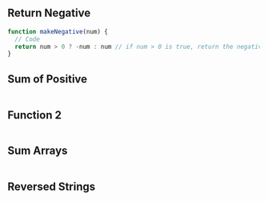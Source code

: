 ## Return Negative

```js
function makeNegative(num) {
  // Code
  return num > 0 ? -num : num // if num > 0 is true, return the negative of the parameter num. If false, return num.
}
```

## Sum of Positive

```js

```

## Function 2

```js

```

## Sum Arrays

```js

```

## Reversed Strings

```js

```
